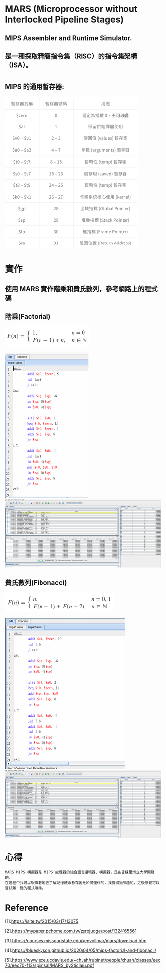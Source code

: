# MARS (Microprocessor without Interlocked Pipeline Stages)
## MIPS Assembler and Runtime Simulator.
## 是一種採取精簡指令集（RISC）的指令集架構（ISA）。
#
## MIPS 的通用暫存器:
![image](../images/s.png)

# 實作
## 使用 MARS 實作階乘和費氏數列，參考網路上的程式碼
## 階乘(Factorial)
![image](../images/f1_1.png)

![image](../images/f1.png)
![image](../images/f_1.png)
## 費氏數列(Fibonacci)
![image](../images/f2_2.png)

![image](../images/f2.png)
![image](../images/f_2.png)

# 心得
```
MARS MIPS 模擬器是 MIPS 處理器的組合語言編輯器、模擬器，是由密蘇里州立大學開發的。
在過程中我可以很直觀地去了解記憶體跟暫存器是如何運作的，我覺得挺有趣的，之後感覺可以嘗試難一點的程式嘿嘿。
```
# Reference
[1].https://isite.tw/2015/03/17/13075

[2].https://mypaper.pchome.com.tw/zerojudge/post/1324165561

[3].https://courses.missouristate.edu/kenvollmar/mars/download.htm

[4].https://blueskyson.github.io/2020/04/05/mips-factorial-and-fibonacii/

[5].https://www.ece.ucdavis.edu/~chuah/rubinet/people/chuah/classes/eec70/eec70-f13/spimsal/MARS_bySticlaru.pdf

